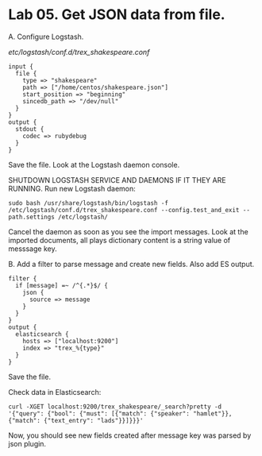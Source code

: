 # Lab 05. Get JSON data from file.

A. Configure Logstash.

_etc/logstash/conf.d/trex_shakespeare.conf_
```
input {
  file {
    type => "shakespeare"
    path => ["/home/centos/shakespeare.json"]
    start_position => "beginning"
    sincedb_path => "/dev/null"
  }
}
output {
  stdout {
    codec => rubydebug
  }
}
```
Save the file. 
Look at the Logstash daemon console.

SHUTDOWN LOGSTASH SERVICE AND DAEMONS IF IT THEY ARE RUNNING. 
Run new Logstash daemon:
```
sudo bash /usr/share/logstash/bin/logstash -f /etc/logstash/conf.d/trex_shakespeare.conf --config.test_and_exit --path.settings /etc/logstash/
```
Cancel the daemon as soon as you see the import messages. Look at the imported documents, all plays dictionary content is a string value of messsage key.


B. Add a filter to parse message and create new fields. Also add ES output.
```
filter {
  if [message] =~ /^{.*}$/ {
    json {
      source => message
    }   
  }
}
output {
  elasticsearch {
    hosts => ["localhost:9200"]
    index => "trex_%{type}" 
  }   
}   
```
Save the file.

Check data in Elasticsearch:

```
curl -XGET localhost:9200/trex_shakespeare/_search?pretty -d '{"query": {"bool": {"must": [{"match": {"speaker": "hamlet"}}, {"match": {"text_entry": "lads"}}]}}}'
```

Now, you should see new fields created after message key was parsed by json plugin.
